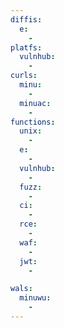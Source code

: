 ```yaml
---
diffis:
  e:
    -
platfs:
  vulnhub:
    -
curls:
  minu:
    -
  minuac:
    -
functions:
  unix:
    -
  e:
    -
  vulnhub:
    -
  fuzz:
    -
  ci:
    -
  rce:
    -
  waf:
    -
  jwt:
    -

wals:
  minuwu:
    -
---
```

